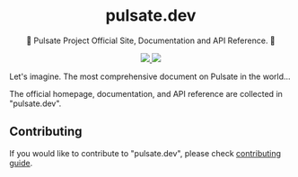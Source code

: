 <p align="center">
  <h1 align="center">
    <b>pulsate.dev</b>
  </h1>
  <p align="center">
    🧭 Pulsate Project Official Site, Documentation and API Reference. 🧭
    <br />
  </p>
</p>

<p align="center">
  <a href="https://github.com/pulsate-dev/pulsate.dev/actions/workflows/build.yaml">
    <img src="https://github.com/pulsate-dev/pulsate.dev/actions/workflows/build.yaml/badge.svg">
  </a>
  <a href="https://www.apache.org/licenses/">
    <img src="https://img.shields.io/static/v1?label=Licence&message=MIT&color=BF485A" />
  </a>
</p>

Let's imagine. The most comprehensive document on Pulsate in the world...

The official homepage, documentation, and API reference are collected in "pulsate.dev".

## Contributing

If you would like to contribute to "pulsate.dev", please check [contributing guide]().
